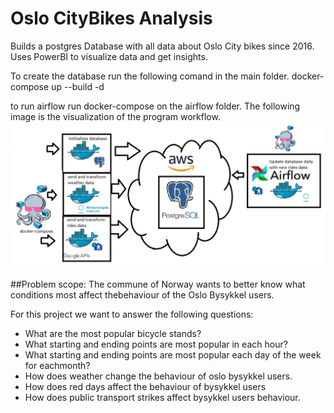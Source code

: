 # Oslo CityBikes Analysis
Builds a postgres Database with all data about Oslo City bikes since 2016.
Uses PowerBI to visualize data and get insights.

To create the database run the following comand in the main folder.
docker-compose up --build -d

to run airflow run docker-compose on the airflow folder.
The following image is the visualization of the program workflow.
![workflow](/visualization/initdbs.png)


##Problem scope:
The commune of Norway wants to better know what conditions most affect thebehaviour of the Oslo Bysykkel users.

For this project we want to answer the following questions:

- What are the most popular bicycle stands?
- What starting and ending points are most popular in each hour?
- What starting and ending points are most popular each day of the week for eachmonth?
- How does weather change the behaviour of oslo bysykkel users.
- How does red days affect the behaviour of bysykkel users
- How does public transport strikes affect bysykkel users behaviour.

